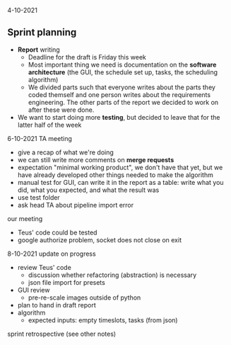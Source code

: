 
4-10-2021

## Sprint planning

 - **Report** writing
	- Deadline for the draft is Friday this week
	- Most important thing we need is documentation on the **software architecture** (the GUI, the schedule set up, tasks, the scheduling algorithm)
	- We divided parts such that everyone writes about the parts they coded themself and one person writes about the requirements engineering. The other parts of the report we decided to work on after these were done.
- We want to start doing more **testing**, but decided to leave that for the latter half of the week


6-10-2021
TA meeting
- give a recap of what we're doing
- we can still write more comments on **merge requests**
- expectation "minimal working product", we don't have that yet, but we have already developed other things needed to make the algorithm
- manual test for GUI, can write it in the report as a table: write what you did, what you expected, and what the result was
- use test folder
- ask head TA about pipeline import error

our meeting
- Teus' code could be tested
- google authorize problem, socket does not close on exit

8-10-2021
update on progress
- review Teus' code
	- discussion whether refactoring (abstraction) is necessary
	- json file import for presets
- GUI review
	- pre-re-scale images outside of python
- plan to hand in draft report
- algorithm
	- expected inputs: empty timeslots, tasks (from json)

sprint retrospective (see other notes)
